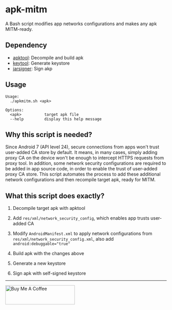 apk-mitm
========

A Bash script modifies app networks configurations and makes any apk MITM-ready.

## Dependency

- [apktool](https://ibotpeaches.github.io/Apktool/): Decompile and build apk
- [keytool](https://docs.oracle.com/javase/7/docs/technotes/tools/solaris/keytool.html): Generate keystore
- [jarsigner](https://docs.oracle.com/javase/7/docs/technotes/tools/windows/jarsigner.html): Sign akp

## Usage

```
Usage:
  ./apkmitm.sh <apk>

Options:
  <apk>          target apk file
  --help         display this help message
```

## Why this script is needed?

Since Android 7 (API level 24), secure connections from apps won't trust user-added CA store by default. It means, in many cases, simply adding proxy CA on the device won't be enough to intercept HTTPS requests from proxy tool. In addition, some network security configurations are required to be added in app source code, in order to enable the trust of user-added proxy CA store. This script automates the process to add these additional network configurations and then recompile target apk, ready for MITM.

## What this script does exactly?

1. Decompile target apk with apktool

2. Add `res/xml/network_security_config`, which enables app trusts user-added CA

3. Modify `AndroidManifest.xml` to apply network configurations from `res/xml/network_security_config.xml`, also add `android:debuggable="true"`

4. Build apk with the changes above

5. Generate a new keystore

6. Sign apk with self-signed keystore

---

<a href="https://www.buymeacoffee.com/kevcui" target="_blank"><img src="https://cdn.buymeacoffee.com/buttons/v2/default-orange.png" alt="Buy Me A Coffee" height="60px" width="217px"></a>
